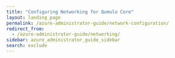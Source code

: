 ```yaml
---
title: "Configuring Networking for Qumulo Core"
layout: landing_page
permalink: /azure-administrator-guide/network-configuration/
redirect_from:
  - /azure-administrator-guide/networking/
sidebar: azure_administrator_guide_sidebar
search: exclude
---
```

